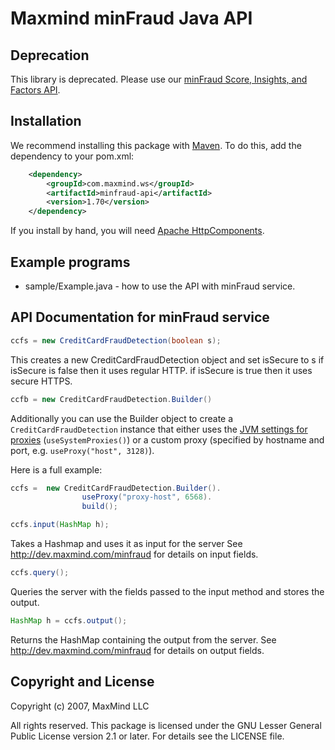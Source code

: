 # Maxmind minFraud Java API

## Deprecation ##

This library is deprecated. Please use our [minFraud Score, Insights, and
Factors API](https://github.com/maxmind/minfraud-api-java).

## Installation ##

We recommend installing this package with [Maven](http://maven.apache.org/).
To do this, add the dependency to your pom.xml:

```xml
    <dependency>
        <groupId>com.maxmind.ws</groupId>
        <artifactId>minfraud-api</artifactId>
        <version>1.70</version>
    </dependency>
```

If you install by hand, you will need [Apache
HttpComponents](http://hc.apache.org/).

## Example programs

* sample/Example.java - how to use the API with minFraud service.

## API Documentation for minFraud service

```java
ccfs = new CreditCardFraudDetection(boolean s);
```

This creates a new CreditCardFraudDetection object and set isSecure to s if
isSecure is false then it uses regular HTTP. if isSecure is true then it uses
secure HTTPS.

```java
ccfb = new CreditCardFraudDetection.Builder()
```

Additionally you can use the Builder object to create a `CreditCardFraudDetection`
instance that either uses
the [JVM settings for proxies](https://docs.oracle.com/javase/8/docs/technotes/guides/net/proxies.html)
(`useSystemProxies()`) or a custom proxy (specified by hostname and port, e.g. `useProxy("host", 3128)`).

Here is a full example:

```java
ccfs =  new CreditCardFraudDetection.Builder().
                useProxy("proxy-host", 6568).
                build();
```


```java
ccfs.input(HashMap h);
```

Takes a Hashmap and uses it as input for the server See
http://dev.maxmind.com/minfraud for details on input fields.

```java
ccfs.query();
```

Queries the server with the fields passed to the input method and stores the
output.

```java
HashMap h = ccfs.output();
```

Returns the HashMap containing the output from the server. See
http://dev.maxmind.com/minfraud for details on output fields.

## Copyright and License

Copyright (c) 2007, MaxMind LLC

All rights reserved.  This package is licensed under the GNU Lesser General
Public License version 2.1 or later.  For details see the LICENSE file.
